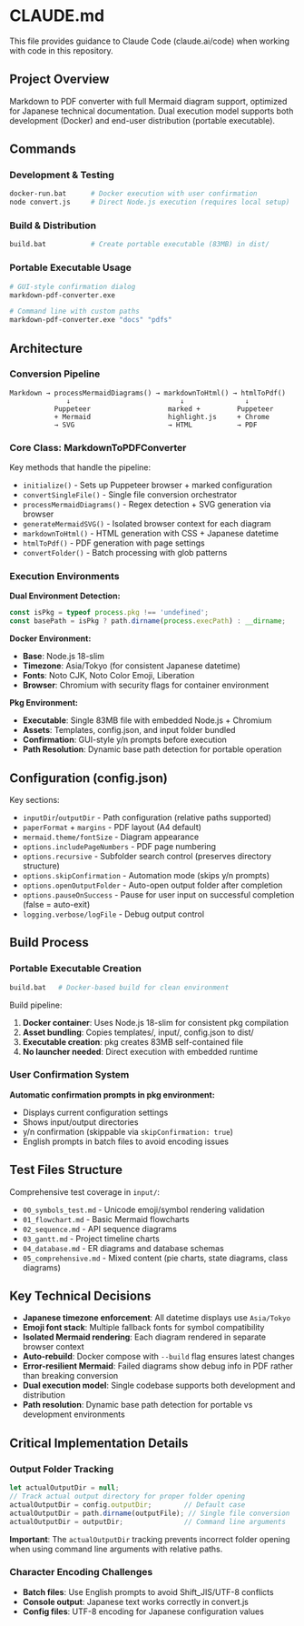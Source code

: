 # CLAUDE.md

This file provides guidance to Claude Code (claude.ai/code) when working with code in this repository.

## Project Overview
Markdown to PDF converter with full Mermaid diagram support, optimized for Japanese technical documentation. Dual execution model supports both development (Docker) and end-user distribution (portable executable).

## Commands

### Development & Testing
```bash
docker-run.bat      # Docker execution with user confirmation
node convert.js     # Direct Node.js execution (requires local setup)
```

### Build & Distribution
```bash
build.bat           # Create portable executable (83MB) in dist/
```

### Portable Executable Usage
```bash
# GUI-style confirmation dialog
markdown-pdf-converter.exe

# Command line with custom paths
markdown-pdf-converter.exe "docs" "pdfs"
```

## Architecture

### Conversion Pipeline
```
Markdown → processMermaidDiagrams() → markdownToHtml() → htmlToPdf()
              ↓                           ↓               ↓
           Puppeteer                   marked +         Puppeteer
           + Mermaid                   highlight.js     + Chrome
           → SVG                       → HTML           → PDF
```

### Core Class: MarkdownToPDFConverter
Key methods that handle the pipeline:
- `initialize()` - Sets up Puppeteer browser + marked configuration
- `convertSingleFile()` - Single file conversion orchestrator
- `processMermaidDiagrams()` - Regex detection + SVG generation via browser
- `generateMermaidSVG()` - Isolated browser context for each diagram
- `markdownToHtml()` - HTML generation with CSS + Japanese datetime
- `htmlToPdf()` - PDF generation with page settings
- `convertFolder()` - Batch processing with glob patterns

### Execution Environments
**Dual Environment Detection:**
```javascript
const isPkg = typeof process.pkg !== 'undefined';
const basePath = isPkg ? path.dirname(process.execPath) : __dirname;
```

**Docker Environment:**
- **Base**: Node.js 18-slim
- **Timezone**: Asia/Tokyo (for consistent Japanese datetime)
- **Fonts**: Noto CJK, Noto Color Emoji, Liberation
- **Browser**: Chromium with security flags for container environment

**Pkg Environment:**
- **Executable**: Single 83MB file with embedded Node.js + Chromium
- **Assets**: Templates, config.json, and input folder bundled
- **Confirmation**: GUI-style y/n prompts before execution
- **Path Resolution**: Dynamic base path detection for portable operation

## Configuration (config.json)

Key sections:
- `inputDir`/`outputDir` - Path configuration (relative paths supported)
- `paperFormat` + `margins` - PDF layout (A4 default)
- `mermaid.theme/fontSize` - Diagram appearance
- `options.includePageNumbers` - PDF page numbering
- `options.recursive` - Subfolder search control (preserves directory structure)
- `options.skipConfirmation` - Automation mode (skips y/n prompts)
- `options.openOutputFolder` - Auto-open output folder after completion
- `options.pauseOnSuccess` - Pause for user input on successful completion (false = auto-exit)
- `logging.verbose/logFile` - Debug output control

## Build Process

### Portable Executable Creation
```bash
build.bat   # Docker-based build for clean environment
```

Build pipeline:
1. **Docker container**: Uses Node.js 18-slim for consistent pkg compilation
2. **Asset bundling**: Copies templates/, input/, config.json to dist/
3. **Executable creation**: pkg creates 83MB self-contained file
4. **No launcher needed**: Direct execution with embedded runtime

### User Confirmation System
**Automatic confirmation prompts in pkg environment:**
- Displays current configuration settings
- Shows input/output directories
- y/n confirmation (skippable via `skipConfirmation: true`)
- English prompts in batch files to avoid encoding issues

## Test Files Structure

Comprehensive test coverage in `input/`:
- `00_symbols_test.md` - Unicode emoji/symbol rendering validation
- `01_flowchart.md` - Basic Mermaid flowcharts
- `02_sequence.md` - API sequence diagrams 
- `03_gantt.md` - Project timeline charts
- `04_database.md` - ER diagrams and database schemas
- `05_comprehensive.md` - Mixed content (pie charts, state diagrams, class diagrams)

## Key Technical Decisions

- **Japanese timezone enforcement**: All datetime displays use `Asia/Tokyo`
- **Emoji font stack**: Multiple fallback fonts for symbol compatibility
- **Isolated Mermaid rendering**: Each diagram rendered in separate browser context
- **Auto-rebuild**: Docker compose with `--build` flag ensures latest changes
- **Error-resilient Mermaid**: Failed diagrams show debug info in PDF rather than breaking conversion
- **Dual execution model**: Single codebase supports both development and distribution
- **Path resolution**: Dynamic base path detection for portable vs development environments

## Critical Implementation Details

### Output Folder Tracking
```javascript
let actualOutputDir = null;
// Track actual output directory for proper folder opening
actualOutputDir = config.outputDir;        // Default case
actualOutputDir = path.dirname(outputFile); // Single file conversion
actualOutputDir = outputDir;               // Command line arguments
```

**Important**: The `actualOutputDir` tracking prevents incorrect folder opening when using command line arguments with relative paths.

### Character Encoding Challenges
- **Batch files**: Use English prompts to avoid Shift_JIS/UTF-8 conflicts
- **Console output**: Japanese text works correctly in convert.js
- **Config files**: UTF-8 encoding for Japanese configuration values